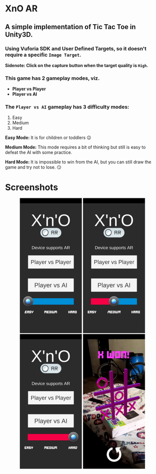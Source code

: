 # XnO AR

## A simple implementation of Tic Tac Toe in Unity3D.
### Using Vuforia SDK and **User Defined Targets**, so it doesn't require a specific `Image Target`.

**Sidenote: Click on the capture button when the target quality is `High`.**

### This game has 2 gameplay modes, viz. 
* **Player vs Player**
* **Player vs AI**

### The `Player vs AI` gameplay has 3 difficulty modes:
1. Easy
2. Medium
3. Hard

**Easy Mode:** It is for children or toddlers :wink:

**Medium Mode:** This mode requires a bit of thinking but still is easy to defeat the AI with some practice.

**Hard Mode:** It is impossible to win from the AI, but you can still draw the game and try not to lose. :smirk:

# Screenshots
<div style="text-align:center">
<img src="/Screenshots/Screenshot_20181215-141134.jpg" width="40%" height="40%">&nbsp<img src="/Screenshots/Screenshot_20181215-141139.jpg" width="40%" height="40%">
<img src="/Screenshots/Screenshot_20181215-141142.jpg" width="40%" height="40%">&nbsp<img src="/Screenshots/Screenshot_20181215-141235.jpg" width="40%" height="40%">
</div>
